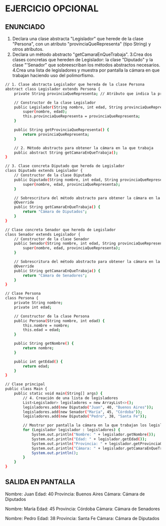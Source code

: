# EJERCICIO OPCIONAL
## ENUNCIADO 
1. Declara una clase abstracta "Legislador" que herede de la clase "Persona", con un atributo "provinciaQueRepresenta" (tipo String) y otros atributos.
2. Declara un método abstracto "getCamaraEnQueTrabaja".
3.Crea dos clases concretas que hereden de Legislador: la clase "Diputado" y la clase
"'Senador" que sobreescriban los métodos abstractos necesarios.
4.Crea una lista de legisladores y muestra por pantalla la cámara en que trabajan
haciendo uso del polimorfismo.
```sh
// 1. Clase abstracta Legislador que hereda de la clase Persona
abstract class Legislador extends Persona {
    private String provinciaQueRepresenta; // Atributo que indica la provincia que representa

    // Constructor de la clase Legislador
    public Legislador(String nombre, int edad, String provinciaQueRepresenta) {
        super(nombre, edad);
        this.provinciaQueRepresenta = provinciaQueRepresenta;
    }

    public String getProvinciaQueRepresenta() {
        return provinciaQueRepresenta;
    }

    // 2. Método abstracto para obtener la cámara en la que trabaja
    public abstract String getCamaraEnQueTrabaja();
}

// 3. Clase concreta Diputado que hereda de Legislador
class Diputado extends Legislador {
    // Constructor de la clase Diputado
    public Diputado(String nombre, int edad, String provinciaQueRepresenta) {
        super(nombre, edad, provinciaQueRepresenta);
    }

    // Sobrescritura del método abstracto para obtener la cámara en la que trabaja
    @Override
    public String getCamaraEnQueTrabaja() {
        return "Cámara de Diputados";
    }
}

// Clase concreta Senador que hereda de Legislador
class Senador extends Legislador {
    // Constructor de la clase Senador
    public Senador(String nombre, int edad, String provinciaQueRepresenta) {
        super(nombre, edad, provinciaQueRepresenta);
    }

    // Sobrescritura del método abstracto para obtener la cámara en la que trabaja
    @Override
    public String getCamaraEnQueTrabaja() {
        return "Cámara de Senadores";
    }
}

// Clase Persona
class Persona {
    private String nombre;
    private int edad;

    // Constructor de la clase Persona
    public Persona(String nombre, int edad) {
        this.nombre = nombre;
        this.edad = edad;
    }

    public String getNombre() {
        return nombre;
    }

    public int getEdad() {
        return edad;
    }
}

// Clase principal
public class Main {
    public static void main(String[] args) {
        // 4. Creación de una lista de legisladores
        List<Legislador> legisladores = new ArrayList<>();
        legisladores.add(new Diputado("Juan", 40, "Buenos Aires"));
        legisladores.add(new Senador("María", 45, "Córdoba"));
        legisladores.add(new Diputado("Pedro", 38, "Santa Fe"));

        // Mostrar por pantalla la cámara en la que trabajan los legisladores
        for (Legislador legislador : legisladores) {
            System.out.println("Nombre: " + legislador.getNombre());
            System.out.println("Edad: " + legislador.getEdad());
            System.out.println("Provincia: " + legislador.getProvinciaQueRepresenta());
            System.out.println("Cámara: " + legislador.getCamaraEnQueTrabaja());
            System.out.println();
        }
    }
}
```
## SALIDA EN PANTALLA
Nombre: Juan
Edad: 40
Provincia: Buenos Aires
Cámara: Cámara de Diputados

Nombre: María
Edad: 45
Provincia: Córdoba
Cámara: Cámara de Senadores

Nombre: Pedro
Edad: 38
Provincia: Santa Fe
Cámara: Cámara de Diputados

